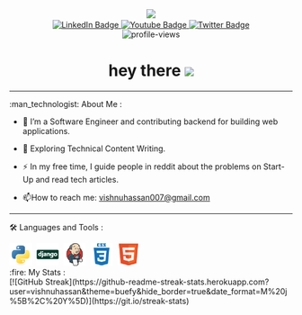 <div id="header" align="center">
  <img src="https://media.giphy.com/media/RbDKaczqWovIugyJmW/giphy.gif" width="100"/>
</div>
<div id="badges" align="center">
  <a href="https://www.linkedin.com/in/vishnu-hassan-6a17b71b7">
    <img src="https://img.shields.io/badge/LinkedIn-blue?style=for-the-badge&logo=linkedin&logoColor=white&style=plastic" alt="LinkedIn Badge"/>
  </a>
  <a href="your-youtube-URL">
    <img src="https://img.shields.io/badge/YouTube-red?style=for-the-badge&logo=youtube&logoColor=white&style=plastic" alt="Youtube Badge"/>
  </a>
  <a href="https://twitter.com/vishnuhassanR">
    <img src="https://img.shields.io/badge/Twitter-blue?style=for-the-badge&logo=twitter&logoColor=white&style=plastic" alt="Twitter Badge"/>
  </a><br>
  <img src="https://komarev.com/ghpvc/?username=vishnuhassan&style=plastic&color=green" alt="profile-views">
</div>
  <h1 align="center">
  hey there
  <img src="https://media.giphy.com/media/hvRJCLFzcasrR4ia7z/giphy.gif" width="20px"/>
  </h1>

<hr>
 :man_technologist: About Me :

- :telescope: I’m a Software Engineer and contributing backend for building web applications.

- :seedling: Exploring Technical Content Writing.

- :zap: In my free time, I guide people in reddit about the problems on Start-Up and read tech articles.

- :mailbox:How to reach me: vishnuhassan007@gmail.com
---
:hammer_and_wrench: Languages and Tools :
<div>
  <img src="https://raw.githubusercontent.com/devicons/devicon/2ae2a900d2f041da66e950e4d48052658d850630/icons/python/python-original.svg" title="Python" alt="Python" width="40" height="40"/>&nbsp;
  <img src="https://raw.githubusercontent.com/devicons/devicon/2ae2a900d2f041da66e950e4d48052658d850630/icons/django/django-original.svg" title="Django" alt="Django" width="40" height="40"/>&nbsp;
  <img src="https://github.com/devicons/devicon/blob/master/icons/jenkins/jenkins-original.svg" title="Jenkins" alt="Jenkins" width="40" height="40"/>&nbsp;
  <img src="https://github.com/devicons/devicon/blob/master/icons/css3/css3-plain-wordmark.svg"  title="CSS3" alt="CSS" width="40" height="40"/>&nbsp;
  <img src="https://github.com/devicons/devicon/blob/master/icons/html5/html5-original.svg" title="HTML5" alt="HTML" width="40" height="40"/>&nbsp;
   
</div>
:fire: My Stats :
<br>
[![GitHub Streak](https://github-readme-streak-stats.herokuapp.com?user=vishnuhassan&theme=buefy&hide_border=true&date_format=M%20j%5B%2C%20Y%5D)](https://git.io/streak-stats)
<!---
vishnuhassan/vishnuhassan is a ✨ special ✨ repository because its `README.md` (this file) appears on your GitHub profile.
You can click the Preview link to take a look at your changes.
--->
